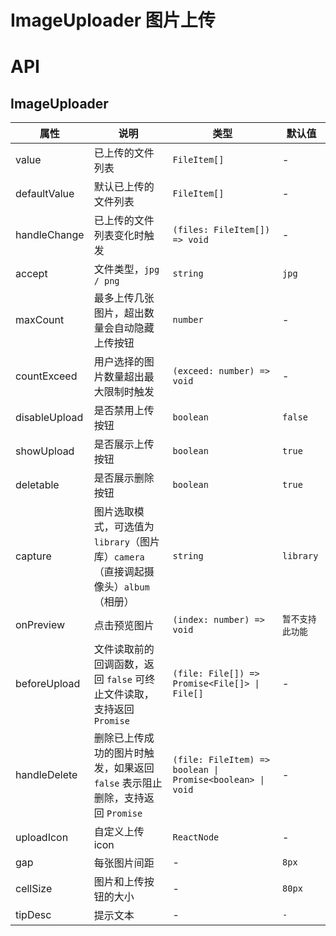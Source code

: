# ImageUploader 图片上传

<code src="./demos/index.tsx"></code>

# API

## ImageUploader

| 属性          | 说明                                                                          | 类型                                                      | 默认值    |
| ------------- | ----------------------------------------------------------------------------- | --------------------------------------------------------- | --------- |
| value         | 已上传的文件列表                                                              | `FileItem[]`                                              | -         |
| defaultValue  | 默认已上传的文件列表                                                          | `FileItem[]`                                              | -         |
| handleChange      | 已上传的文件列表变化时触发                                                    | `(files: FileItem[]) => void`                             | -         |
| accept        | 文件类型，`jpg / png`                                                        | `string`                                                  | `jpg`     |
| maxCount      | 最多上传几张图片，超出数量会自动隐藏上传按钮                                     | `number`                                                  | -       |
| countExceed | 用户选择的图片数量超出最大限制时触发                                          | `(exceed: number) => void`                                | -         |
| disableUpload | 是否禁用上传按钮                                                              | `boolean`                                                 | `false`   |
| showUpload    | 是否展示上传按钮                                                              | `boolean`                                                 | `true`    |
| deletable     | 是否展示删除按钮                                                              | `boolean`                                                 | `true`    |
| capture       | 图片选取模式，可选值为 `library`（图片库）`camera`（直接调起摄像头）`album`（相册） | `string`                                                | `library` |
| onPreview     | 点击预览图片                                                                  | `(index: number) => void`                                 | `暂不支持此功能` |
| beforeUpload  | 文件读取前的回调函数，返回 `false` 可终止文件读取，支持返回 `Promise`         | `(file: File[]) => Promise<File[]> \| File[]`             | -         |
| handleDelete      | 删除已上传成功的图片时触发，如果返回 `false` 表示阻止删除，支持返回 `Promise` | `(file: FileItem) => boolean \| Promise<boolean> \| void` | -         |
| uploadIcon      | 自定义上传icon                                                                | `ReactNode`                                         | -         |
| gap           | 每张图片间距                                                                    | -                                                    | `8px`   | 
| cellSize      | 图片和上传按钮的大小                                                             | -                                                    | `80px` |
| tipDesc      | 提示文本                                                             | -                                                    | `-` |